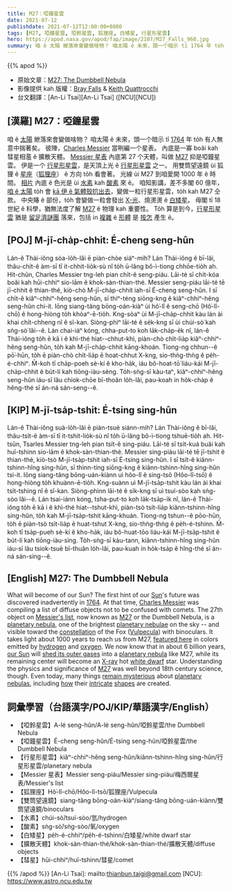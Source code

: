 ```yaml
---
title: M27：啞鐘星雲
date: 2021-07-12
publishdate: 2021-07-12T12:00:00+0800
tags: [M27, 啞鐘星雲, 啞鈴星雲, 狐狸座, 白矮星, 行星形星雲]
hero: https://apod.nasa.gov/apod/fap/image/2107/M27_Falls_960.jpg
summary: 咱 ê 太陽 紲落來會變做啥物？ 咱太陽 ê 未來，頭一个暗示 tī 1764 年 to̍h 有人無意中揣著矣。
---
```


{{% apod %}}

- 原始文章：[M27: The Dumbbell Nebula](https://apod.nasa.gov/apod/ap210712.html)
- 影像提供 kah 版權：[Bray Falls](https://www.instagram.com/astrofalls/) & [Keith Quattrocchi](http://www.lostvalleyobservatory.com/about-the-lvo.html)
- 台文翻譯：[An-Li Tsai][An-Li Tsai] ([NCU][NCU])

## [漢羅] M27：啞鐘星雲
咱 ê [太陽][Sun] 紲落來會變做啥物？
咱太陽 ê 未來，頭一个暗示 tī [1764][1764] 年 to̍h 有人無意中揣著矣。
彼陣，[Charles Messier][Charles Messier] 當咧編一个星表。
內底是一寡 boăi kah 彗星相濫 ê 擴散天體。
[Messier 星表][Messier's list] 內底第 27 个天體，叫做 [M27][M27 a] 抑是啞鐘星雲。
伊是一个 [行星形星雲][planetary nebula]，是天頂上光 ê [行星形星雲][planetary nebulae] 之一。
用雙筒望遠鏡 ùi 狐狸 ê [星座][constellation]（[狐狸座][Vulpecula]） ê 方向 to̍h 看會著。
光線 ùi M27 到咱愛開 1000 年 ê 時間。
[相片][featured here] 內底 ê 色光是 ùi [水素][hydrogen] kah [酸素][oxygen] 來 ê。
咱知影講，差不多閣 60 億年，[咱 ê 太陽][our Sun] to̍h 會 [kā 伊 ê 氣體殼㧒出去][shed its outer gases]，變做一粒行星形星雲，to̍h kah M27 仝款。
中央賰 ê 部份，to̍h 會變做一粒會發出 [X-光][X-ray]、燒燙燙 ê [白矮星][white dwarf]。
毋閣 tī 18 世紀 ê 科學，猶無法度了解 [M27][M27 b] ê 物理 kah 重要性。
To̍h 算是到今，[行星形星雲][planetary nebulas] 猶是 [留足濟謎團][remain mysterious] 落來，包括 in [複雜][intricate t] ê [形體][shapes] 是 [按怎][how] 產生 ê。



## [POJ] M-jī-cha̍p-chhit: É-cheng seng-hûn
Lán-ê Thài-iông sòa-lo̍h-lâi ē piàn-chòe siáⁿ-mih?
Lán Thài-iông ê bī-lâi, thâu-chi̍t-ê àm-sī tī it-chhit-lio̍k-sù nî to̍h ū-lâng bô-ì-tiong chhōe-tio̍h ah.
Hit-chūn, Charles Messier tng-leh pian chi̍t-ê seng-piáu.
Lāi-té sī chi̍t-kóa boăi kah hūi-chhiⁿ sio-lām ê khok-sàn-thian-thé.
Messier seng-piáu lāi-té tē jī-chhit ê thian-thé, kiò-chò M-jī-cha̍p-chhit iah-sī É-cheng seng-hûn.
I sī chi̍t-ê kiâⁿ-chhiⁿ-hêng seng-hûn, sī thiⁿ-téng siōng-kng ê kiâⁿ-chhiⁿ-hêng seng-hûn chi-it.
Iōng siang-tâng bōng-oán-kiàⁿ ùi hô͘-lî ê seng-chō (Hô͘-lî-chō) ê hong-hiòng to̍h khòaⁿ-ē-tio̍h.
Kng-sòaⁿ ùi M-jī-cha̍p-chhit kàu lán ài khai chi̍t-chheng nî ê sî-kan.
Siòng-phìⁿ lāi-té ê se̍k-kng sī ùi chúi-sò͘ kah sǹg-sò͘ lâi--ê.
Lán chai-iáⁿ kóng, chha-put-to koh la̍k-cha̍p-e̍k nî, lán-ê Thài-iông to̍h ē kā i ê khì-thé hiat--chhut-khì, piàn-chò chi̍t-lia̍p kiâⁿ-chhiⁿ-hêng seng-hûn, to̍h kah M-jī-cha̍p-chhit kāng-khoán.
Tiong-ng chhun--ê pō͘-hūn, to̍h ē piàn-chò chi̍t-lia̍p ē hoat-chhut X-kng, sio-thǹg-thǹg ê pe̍h-é-chhiⁿ.
M̄-koh tī cha̍p-poeh sè-kí ê kho-ha̍k, iáu bô-hoat-tō͘ liáu-kái M-jī-cha̍p-chhit ê bu̍t-lí kah tiōng-iàu-sèng.
To̍h-sǹg-sī kàu-taⁿ, kiâⁿ-chhiⁿ-hêng seng-hûn iáu-sī lâu chiok-chōe bī-thoân lo̍h-lâi, pau-koah in ho̍k-cha̍p ê hêng-thé sī án-ná sán-seng--ê.


## [KIP] M-jī-tsa̍p-tshit: É-tsing sing-hûn
Lán-ê Thài-iông suà-lo̍h-lâi ē piàn-tsuè siánn-mih?
Lán Thài-iông ê bī-lâi, thâu-tsi̍t-ê àm-sī tī it-tshit-lio̍k-sù nî to̍h ū-lâng bô-ì-tiong tshuē-tio̍h ah.
Hit-tsūn, Tsarles Messier tng-leh pian tsi̍t-ê sing-piáu.
Lāi-té sī tsi̍t-kuá buăi kah huī-tshinn sio-lām ê khok-sàn-thian-thé.
Messier sing-piáu lāi-té tē jī-tshit ê thian-thé, kiò-tsò M-jī-tsa̍p-tshit iah-sī É-tsing sing-hûn.
I sī tsi̍t-ê kiânn-tshinn-hîng sing-hûn, sī thinn-tíng siōng-kng ê kiânn-tshinn-hîng sing-hûn tsi-it.
Iōng siang-tâng bōng-uán-kiànn uì hôo-lî ê sing-tsō (Hôo-lî-tsō) ê hong-hiòng to̍h khuànn-ē-tio̍h.
Kng-suànn uì M-jī-tsa̍p-tshit kàu lán ài khai tsi̍t-tshing nî ê sî-kan.
Siòng-phìnn lāi-té ê si̍k-kng sī uì tsuí-sòo kah sǹg-sòo lâi--ê.
Lán tsai-iánn kóng, tsha-put-to koh la̍k-tsa̍p-i̍k nî, lán-ê Thài-iông to̍h ē kā i ê khì-thé hiat--tshut-khì, piàn-tsò tsi̍t-lia̍p kiânn-tshinn-hîng sing-hûn, to̍h kah M-jī-tsa̍p-tshit kāng-khuán.
Tiong-ng tshun--ê pōo-hūn, to̍h ē piàn-tsò tsi̍t-lia̍p ē huat-tshut X-kng, sio-thǹg-thǹg ê pe̍h-é-tshinn.
M̄-koh tī tsa̍p-pueh sè-kí ê kho-ha̍k, iáu bô-huat-tōo liáu-kái M-jī-tsa̍p-tshit ê bu̍t-lí kah tiōng-iàu-sìng.
To̍h-sǹg-sī kàu-tann, kiânn-tshinn-hîng sing-hûn iáu-sī lâu tsiok-tsuē bī-thuân lo̍h-lâi, pau-kuah in ho̍k-tsa̍p ê hîng-thé sī án-ná sán-sing--ê.


## [English] M27: The Dumbbell Nebula
What will become of our Sun?
The first hint of our [Sun][Sun]'s future was discovered inadvertently in [1764][1764].
At that time, [Charles Messier][Charles Messier] was compiling a list of diffuse objects not to be confused with comets.
The 27th object on [Messier's list][Messier's list], now known as [M27][M27 a] or the Dumbbell Nebula, is a [planetary nebula][planetary nebula], one of the brightest [planetary nebulae][planetary nebulae] on the sky -- and visible toward the [constellation][constellation] of the Fox ([Vulpecula][Vulpecula]) with binoculars.
It takes light about 1000 years to reach us from M27, [featured here][featured here] in colors emitted by [hydrogen][hydrogen] and [oxygen][oxygen].
We now know that in about 6 billion years, [our Sun][our Sun] will [shed its outer gases][shed its outer gases] into a [planetary nebula][planetary nebulae] like M27, while its remaining center will become an [X-ray][X-ray] hot [white dwarf][white dwarf] star.
Understanding the physics and significance of [M27][M27 b] was well beyond 18th century science, though.
Even today, many things [remain mysterious][remain mysterious] about [planetary nebulas][planetary nebulas], including [how][how] their [intricate][intricate e] [shapes][shapes] are created.


## 詞彙學習（台語漢字/POJ/KIP/華語漢字/English）

- 【啞鈴星雲】A-lé seng-hûn/A-lé seng-hûn/啞鈴星雲/the Dumbbell Nebula
- 【啞鐘星雲】É-cheng seng-hûn/É-tsing seng-hûn/啞鈴星雲/the Dumbbell Nebula
- 【行星形星雲】kiâⁿ-chhiⁿ-hêng seng-hûn/kiânn-tshinn-hîng sing-hûn/行星形星雲/planetary nebula
- 【Messier 星表】Messier seng-piáu/Messier sing-piáu/梅西爾星表/Messier's list
- 【狐狸座】Hô͘-lî-chō/Hôo-lî-tsō/狐狸座/Vulpecula
- 【雙筒望遠鏡】siang-tâng bōng-oán-kiàⁿ/siang-tâng bōng-uán-kiànn/雙筒望遠鏡/binoculars
- 【水素】chúi-sò͘/tsuí-sòo/氫/hydrogen
- 【酸素】sǹg-sò͘/sǹg-sòo/氧/oxygen
- 【白矮星】pe̍h-é-chhiⁿ/pe̍h-é-tshinn/白矮星/white dwarf star
- 【擴散天體】khok-sàn-thian-thé/khok-sàn-thian-thé/擴散天體/diffuse objects
- 【彗星】hūi-chhiⁿ/huī-tshinn/彗星/comet

{{% /apod %}}
[An-Li Tsai]: mailto:thianbun.taigi@gmail.com
[NCU]: https://www.astro.ncu.edu.tw


[Sun]:https://solarsystem.nasa.gov/solar-system/sun/overview/
[1764]:https://en.wikipedia.org/wiki/1764
[Charles Messier]:https://en.wikipedia.org/wiki/Charles_Messier
[Messier's list]:http://www.seasky.org/astronomy/astronomy-messier.html
[M27 a]:https://apod.nasa.gov/apod/ap080626.html
[planetary nebula]:https://apod.nasa.gov/apod/fap/planetary_nebulae.html
[planetary nebulae]:https://en.wikipedia.org/wiki/Planetary_nebula
[constellation]:http://www.astro.wisc.edu/~dolan/constellations/extra/constellations.html
[Vulpecula]:https://en.wikipedia.org/wiki/Vulpecula
[featured here]:http://www.lostvalleyobservatory.com/m27-dumbbell-nebula.html
[hydrogen]:https://en.wikipedia.org/wiki/H-alpha
[oxygen]:https://periodic.lanl.gov/8.shtml
[our Sun]:https://apod.nasa.gov/apod/ap150628.html
[shed its outer gases]:https://en.wikipedia.org/wiki/Sun#After_core_hydrogen_exhaustion
[planetary nebula]:https://en.wikipedia.org/wiki/Planetary_nebula#Morphology
[X-ray]:https://science.nasa.gov/ems/11_xrays
[white dwarf]:https://apod.nasa.gov/apod/ap000910.html
[M27 b]:https://apod.nasa.gov/apod/ap100826.html
[remain mysterious]:https://s-media-cache-ak0.pinimg.com/originals/70/ce/c3/70cec30919aefe50ada3bd8e0e6239e6.jpg
[planetary nebulas]:https://apod.nasa.gov/apod/ap130915.html
[how]:https://en.wikipedia.org/wiki/Planetary_nebula#Current_issues_in_planetary_nebula_studies
[intricate e]:https://apod.nasa.gov/apod/ap210425.html
[intricate t]:https://apod.tw/daily/20210425/
[shapes]:https://apod.nasa.gov/apod/ap200721.html
